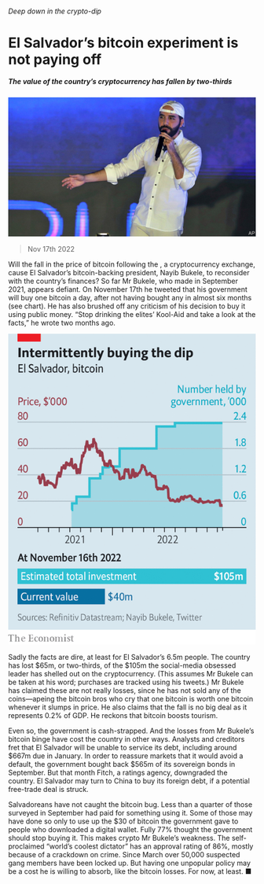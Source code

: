 ###### Deep down in the crypto-dip

# El Salvador’s bitcoin experiment is not paying off 

##### The value of the country’s cryptocurrency has fallen by two-thirds 

![image](images/20221119_AMP502.jpg) 

> Nov 17th 2022 

Will the fall in the price of bitcoin following the , a cryptocurrency exchange, cause El Salvador’s bitcoin-backing president, Nayib Bukele, to reconsider  with the country’s finances? So far Mr Bukele, who made  in September 2021, appears defiant. On November 17th he tweeted that his government will buy one bitcoin a day, after not having bought any in almost six months (see chart). He has also brushed off any criticism of his decision to buy it using public money. “Stop drinking the elites’ Kool-Aid and take a look at the facts,” he wrote two months ago. 

![image](images/20221119_AMC758.png) 


Sadly the facts are dire, at least for El Salvador’s 6.5m people. The country has lost $65m, or two-thirds, of the $105m the social-media obsessed leader has shelled out on the cryptocurrency. (This assumes Mr Bukele can be taken at his word; purchases are tracked using his tweets.) Mr Bukele has claimed these are not really losses, since he has not sold any of the coins—apeing the bitcoin bros who cry that one bitcoin is worth one bitcoin whenever it slumps in price. He also claims that the fall is no big deal as it represents 0.2% of GDP. He reckons that bitcoin boosts tourism.

Even so, the government is cash-strapped. And the losses from Mr Bukele’s bitcoin binge have cost the country in other ways. Analysts and creditors fret that El Salvador will be unable to service its debt, including around $667m due in January. In order to reassure markets that it would avoid a default, the government bought back $565m of its sovereign bonds in September. But that month Fitch, a ratings agency, downgraded the country. El Salvador may turn to China to buy its foreign debt, if a potential free-trade deal is struck. 

Salvadoreans have not caught the bitcoin bug. Less than a quarter of those surveyed in September had paid for something using it. Some of those may have done so only to use up the $30 of bitcoin the government gave to people who downloaded a digital wallet. Fully 77% thought the government should stop buying it. This makes crypto Mr Bukele’s weakness. The self-proclaimed “world’s coolest dictator” has an approval rating of 86%, mostly because of a crackdown on crime. Since March over 50,000 suspected gang members have been locked up. But having one unpopular policy may be a cost he is willing to absorb, like the bitcoin losses. For now, at least. ■

